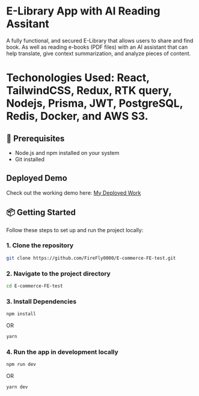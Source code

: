 # E-Library App with AI Reading Assitant 

A fully functional, and secured E-Library that allows users to share and find book. As well as reading e-books (PDF files) with an AI assistant that can help translate, give context summarization, and analyze pieces of content. 
# Techonologies Used: React, TailwindCSS, Redux, RTK query, Nodejs, Prisma, JWT, PostgreSQL, Redis, Docker, and AWS S3.   

## 🚀 Prerequisites

- Node.js and npm installed on your system
- Git installed

## Deployed Demo
Check out the working demo here: [My Deployed Work](https://celebrated-melomakarona-cb6a65.netlify.app/)

## 📦 Getting Started
Follow these steps to set up and run the project locally:

### 1. Clone the repository

```bash
git clone https://github.com/FireFly0000/E-commerce-FE-test.git
```

### 2. Navigate to the project directory

```bash
cd E-commerce-FE-test
```

### 3. Install Dependencies

```bash
npm install
```
OR
```bash
yarn
```

### 4. Run the app in development locally

```bash
npm run dev
```
OR
```
yarn dev
```


